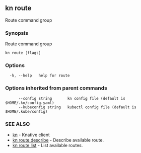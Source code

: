 ## kn route

Route command group

### Synopsis

Route command group

```
kn route [flags]
```

### Options

```
  -h, --help   help for route
```

### Options inherited from parent commands

```
      --config string       kn config file (default is $HOME/.kn/config.yaml)
      --kubeconfig string   kubectl config file (default is $HOME/.kube/config)
```

### SEE ALSO

* [kn](kn.md)	 - Knative client
* [kn route describe](kn_route_describe.md)	 - Describe available route.
* [kn route list](kn_route_list.md)	 - List available routes.

